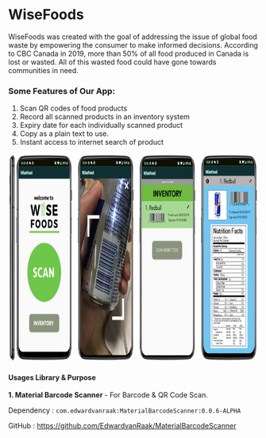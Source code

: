 # WiseFoods

WiseFoods was created with the goal of addressing the issue of global food waste by empowering the consumer to make informed decisions. According to CBC Canada in 2019, more than 50% of all food produced in Canada is lost or wasted. All of this wasted food could have gone towards communities in need. 

### Some Features of Our App: 
 
1. Scan QR codes of food products 
2. Record all scanned products in an inventory system
3. Expiry date for each individually scanned product 
4. Copy as a plain text to use. 
5. Instant access to internet search of product


<img src="Screen_Shot_2019-06-23_at_10.08.46_AM.png" height="420" width="1200">



#### Usages Library & Purpose ####

**1. Material Barcode Scanner** - For Barcode & QR Code Scan. 

Dependency : `com.edwardvanraak:MaterialBarcodeScanner:0.0.6-ALPHA`

GitHub : https://github.com/EdwardvanRaak/MaterialBarcodeScanner

